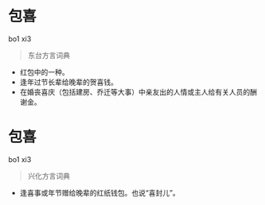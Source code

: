 # 包喜
bo1 xi3
> 东台方言词典
- 红包中的一种。
- 逢年过节长辈给晚辈的贺喜钱。
- 在婚丧喜庆（包括建房、乔迁等大事）中亲友出的人情或主人给有关人员的酬谢金。

# 包喜
bo1 xi3
> 兴化方言词典
- 逢喜事或年节赠给晚辈的红纸钱包。也说“喜封儿”。
